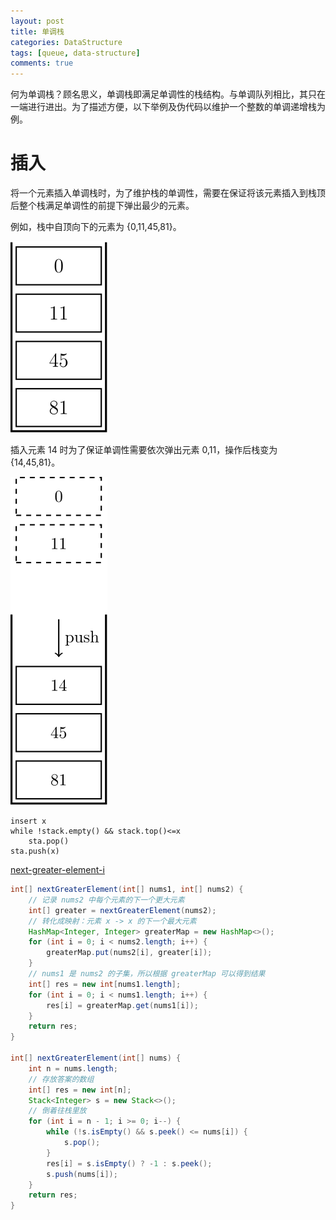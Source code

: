 ```yaml
---
layout: post
title: 单调栈
categories: DataStructure
tags: [queue, data-structure]
comments: true
---
```


何为单调栈？顾名思义，单调栈即满足单调性的栈结构。与单调队列相比，其只在一端进行进出。为了描述方便，以下举例及伪代码以维护一个整数的单调递增栈为例。

# 插入
将一个元素插入单调栈时，为了维护栈的单调性，需要在保证将该元素插入到栈顶后整个栈满足单调性的前提下弹出最少的元素。

例如，栈中自顶向下的元素为 \{0,11,45,81\}。

![img](/assets/img/source/monotonic-stack/monotonous-stack-before.svg)

插入元素 14 时为了保证单调性需要依次弹出元素 0,11，操作后栈变为 \{14,45,81\}。

![img](/assets/img/source/monotonic-stack/monotonous-stack-after.svg)

```
insert x
while !stack.empty() && stack.top()<=x
    sta.pop()
sta.push(x)
```

[next-greater-element-i](https://leetcode.cn/problems/next-greater-element-i/)
```java
int[] nextGreaterElement(int[] nums1, int[] nums2) {
    // 记录 nums2 中每个元素的下一个更大元素
    int[] greater = nextGreaterElement(nums2);
    // 转化成映射：元素 x -> x 的下一个最大元素
    HashMap<Integer, Integer> greaterMap = new HashMap<>();
    for (int i = 0; i < nums2.length; i++) {
        greaterMap.put(nums2[i], greater[i]);
    }
    // nums1 是 nums2 的子集，所以根据 greaterMap 可以得到结果
    int[] res = new int[nums1.length];
    for (int i = 0; i < nums1.length; i++) {
        res[i] = greaterMap.get(nums1[i]);
    }
    return res;
}

int[] nextGreaterElement(int[] nums) {
    int n = nums.length;
    // 存放答案的数组
    int[] res = new int[n];
    Stack<Integer> s = new Stack<>(); 
    // 倒着往栈里放
    for (int i = n - 1; i >= 0; i--) {
        while (!s.isEmpty() && s.peek() <= nums[i]) {
            s.pop();
        }
        res[i] = s.isEmpty() ? -1 : s.peek();
        s.push(nums[i]);
    }
    return res;
}
```